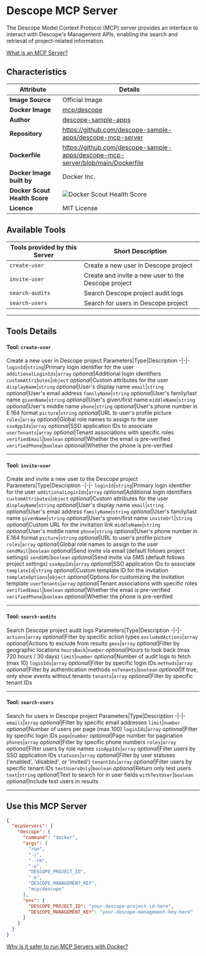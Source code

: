 # Descope MCP Server

The Descope Model Context Protocol (MCP) server provides an interface to interact with Descope's Management APIs, enabling the search and retrieval of project-related information.

[What is an MCP Server?](https://www.anthropic.com/news/model-context-protocol)

## Characteristics
Attribute|Details|
|-|-|
**Image Source**|Official Image
**Docker Image**|[mcp/descope](https://hub.docker.com/repository/docker/mcp/descope)
**Author**|[descope-sample-apps](https://github.com/descope-sample-apps)
**Repository**|https://github.com/descope-sample-apps/descope-mcp-server
**Dockerfile**|https://github.com/descope-sample-apps/descope-mcp-server/blob/main/Dockerfile
**Docker Image built by**|Docker Inc.
**Docker Scout Health Score**| ![Docker Scout Health Score](https://api.scout.docker.com/v1/policy/insights/org-image-score/badge/mcp/descope)
**Licence**|MIT License

## Available Tools
Tools provided by this Server|Short Description
-|-
`create-user`|Create a new user in Descope project|
`invite-user`|Create and invite a new user to the Descope project|
`search-audits`|Search Descope project audit logs|
`search-users`|Search for users in Descope project|

---
## Tools Details

#### Tool: **`create-user`**
Create a new user in Descope project
Parameters|Type|Description
-|-|-
`loginId`|`string`|Primary login identifier for the user
`additionalLoginIds`|`array` *optional*|Additional login identifiers
`customAttributes`|`object` *optional*|Custom attributes for the user
`displayName`|`string` *optional*|User's display name
`email`|`string` *optional*|User's email address
`familyName`|`string` *optional*|User's family/last name
`givenName`|`string` *optional*|User's given/first name
`middleName`|`string` *optional*|User's middle name
`phone`|`string` *optional*|User's phone number in E.164 format
`picture`|`string` *optional*|URL to user's profile picture
`roles`|`array` *optional*|Global role names to assign to the user
`ssoAppIds`|`array` *optional*|SSO application IDs to associate
`userTenants`|`array` *optional*|Tenant associations with specific roles
`verifiedEmail`|`boolean` *optional*|Whether the email is pre-verified
`verifiedPhone`|`boolean` *optional*|Whether the phone is pre-verified

---
#### Tool: **`invite-user`**
Create and invite a new user to the Descope project
Parameters|Type|Description
-|-|-
`loginId`|`string`|Primary login identifier for the user
`additionalLoginIds`|`array` *optional*|Additional login identifiers
`customAttributes`|`object` *optional*|Custom attributes for the user
`displayName`|`string` *optional*|User's display name
`email`|`string` *optional*|User's email address
`familyName`|`string` *optional*|User's family/last name
`givenName`|`string` *optional*|User's given/first name
`inviteUrl`|`string` *optional*|Custom URL for the invitation link
`middleName`|`string` *optional*|User's middle name
`phone`|`string` *optional*|User's phone number in E.164 format
`picture`|`string` *optional*|URL to user's profile picture
`roles`|`array` *optional*|Global role names to assign to the user
`sendMail`|`boolean` *optional*|Send invite via email (default follows project settings)
`sendSMS`|`boolean` *optional*|Send invite via SMS (default follows project settings)
`ssoAppIds`|`array` *optional*|SSO application IDs to associate
`templateId`|`string` *optional*|Custom template ID for the invitation
`templateOptions`|`object` *optional*|Options for customizing the invitation template
`userTenants`|`array` *optional*|Tenant associations with specific roles
`verifiedEmail`|`boolean` *optional*|Whether the email is pre-verified
`verifiedPhone`|`boolean` *optional*|Whether the phone is pre-verified

---
#### Tool: **`search-audits`**
Search Descope project audit logs
Parameters|Type|Description
-|-|-
`actions`|`array` *optional*|Filter by specific action types
`excludedActions`|`array` *optional*|Actions to exclude from results
`geos`|`array` *optional*|Filter by geographic locations
`hoursBack`|`number` *optional*|Hours to look back (max 720 hours / 30 days)
`limit`|`number` *optional*|Number of audit logs to fetch (max 10)
`loginIds`|`array` *optional*|Filter by specific login IDs
`methods`|`array` *optional*|Filter by authentication methods
`noTenants`|`boolean` *optional*|If true, only show events without tenants
`tenants`|`array` *optional*|Filter by specific tenant IDs

---
#### Tool: **`search-users`**
Search for users in Descope project
Parameters|Type|Description
-|-|-
`emails`|`array` *optional*|Filter by specific email addresses
`limit`|`number` *optional*|Number of users per page (max 100)
`loginIds`|`array` *optional*|Filter by specific login IDs
`page`|`number` *optional*|Page number for pagination
`phones`|`array` *optional*|Filter by specific phone numbers
`roles`|`array` *optional*|Filter users by role names
`ssoAppIds`|`array` *optional*|Filter users by SSO application IDs
`statuses`|`array` *optional*|Filter by user statuses ('enabled', 'disabled', or 'invited')
`tenantIds`|`array` *optional*|Filter users by specific tenant IDs
`testUsersOnly`|`boolean` *optional*|Return only test users
`text`|`string` *optional*|Text to search for in user fields
`withTestUser`|`boolean` *optional*|Include test users in results

---
## Use this MCP Server

```json
{
  "mcpServers": {
    "descope": {
      "command": "docker",
      "args": [
        "run",
        "-i",
        "--rm",
        "-e",
        "DESCOPE_PROJECT_ID",
        "-e",
        "DESCOPE_MANAGEMENT_KEY",
        "mcp/descope"
      ],
      "env": {
        "DESCOPE_PROJECT_ID": "your-descope-project-id-here",
        "DESCOPE_MANAGEMENT_KEY": "your-descope-management-key-here"
      }
    }
  }
}
```

[Why is it safer to run MCP Servers with Docker?](https://www.docker.com/blog/the-model-context-protocol-simplifying-building-ai-apps-with-anthropic-claude-desktop-and-docker/)
